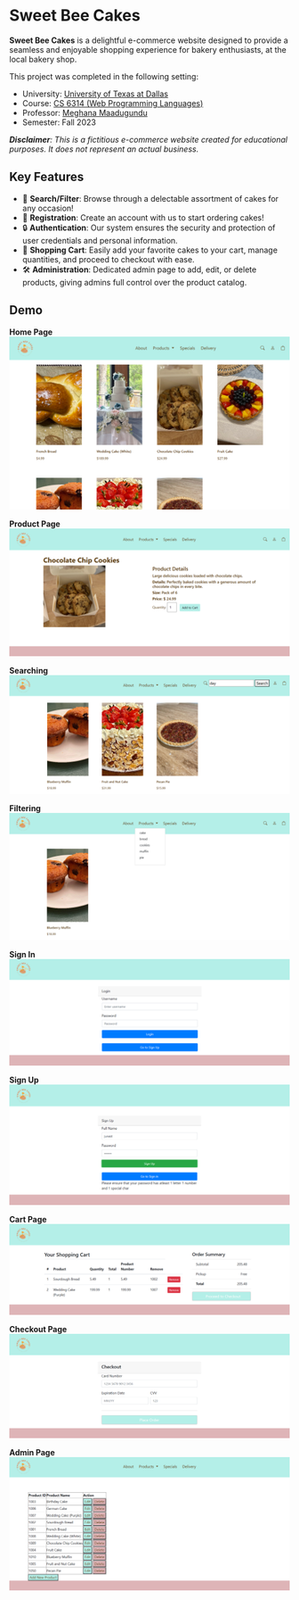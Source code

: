# Sweet Bee Cakes

**Sweet Bee Cakes** is a delightful e-commerce website designed to provide a seamless and enjoyable shopping experience for bakery enthusiasts, at the local bakery shop.

This project was completed in the following setting:

-   University: [University of Texas at Dallas](https://www.utdallas.edu/)
-   Course: [CS 6314 (Web Programming Languages)](https://catalog.utdallas.edu/2023/graduate/courses/cs6313)
-   Professor: [Meghana Maadugundu](https://www.linkedin.com/in/meghana-spurthi)
-   Semester: Fall 2023

_**Disclaimer**: This is a fictitious e-commerce website created for educational purposes. It does not represent an actual business._

## Key Features

-   🎂 **Search/Filter**: Browse through a delectable assortment of cakes for any occasion!
-   📝 **Registration**: Create an account with us to start ordering cakes!
-   🔒 **Authentication**: Our system ensures the security and protection of user credentials and personal information.
-   🛒 **Shopping Cart**: Easily add your favorite cakes to your cart, manage quantities, and proceed to checkout with ease.
-   🛠️ **Administration**: Dedicated admin page to add, edit, or delete products, giving admins full control over the product catalog.

## Demo

**Home Page**
![](screenshots/home.png)

**Product Page**
![](screenshots/product.png)

**Searching**
![](screenshots/search.png)

**Filtering**
![](screenshots/filter.png)

**Sign In**
![](screenshots/signin.png)

**Sign Up**
![](screenshots/signup.png)

**Cart Page**
![](screenshots/cart.png)

**Checkout Page**
![](screenshots/checkout.png)

**Admin Page**
![](screenshots/admin.png)
